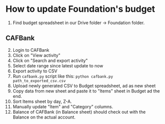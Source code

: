 # How to update Foundation's budget

1. Find budget spreadsheet in our Drive folder -> Foundation folder.

## CAFBank

2. Login to CAFBank
3. Click on "View activity"
4. Click on "Search and export activity"
5. Select date range since latest update to now
6. Export activity to CSV
7. Run `cafbank.py` script like this: `python cafbank.py path_to_exported_csv.csv`
8. Upload newly generated CSV to Budget spreadsheet, ad as new sheet
9. Copy data from new sheet and paste it to "Items" sheet in Budget ad the end. 
10. Sort Items sheet by day, Z-A. 
11. Manually update "Item" and "Category" columns.
12. Balance of CAFBank (in Balance sheet) should check out with the Balance on the actual account.

